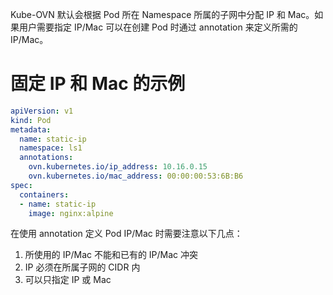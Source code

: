 Kube-OVN 默认会根据 Pod 所在 Namespace 所属的子网中分配 IP 和 Mac。如果用户需要指定 IP/Mac 可以在创建 Pod 时通过 annotation 来定义所需的 IP/Mac。

# 固定 IP 和 Mac 的示例

```yaml
apiVersion: v1
kind: Pod
metadata:
  name: static-ip
  namespace: ls1
  annotations:
    ovn.kubernetes.io/ip_address: 10.16.0.15
    ovn.kubernetes.io/mac_address: 00:00:00:53:6B:B6
spec:
  containers:
  - name: static-ip
    image: nginx:alpine
```

在使用 annotation 定义 Pod IP/Mac 时需要注意以下几点：
1. 所使用的 IP/Mac 不能和已有的 IP/Mac 冲突
2. IP 必须在所属子网的 CIDR 内
3. 可以只指定 IP 或 Mac
